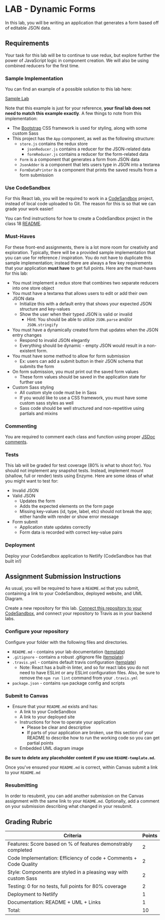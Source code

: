 # LAB - Dynamic Forms

In this lab, you will be writing an application that generates a form based off of editable JSON data.

## Requirements

Your task for this lab will be to continue to use redux, but explore further the power of JavaScript logic in component creation. We will also be using combined reducers for the first time.

### Sample Implementation

You can find an example of a possible solution to this lab here:

[Sample Lab](https://js401n14-lab27.netlify.com/)

Note that this example is just for your reference, **your final lab does not need to match this example exactly**. A few things to note from this implementation:

-   The [Bootstrap](https://getbootstrap.com/) CSS framework is used for styling, along with some custom Sass
-   This project has the `App` component, as well as the following structure:
    -   `store.js` contains the redux store
        -   `jsonReducer.js` contains a reducer for the JSON-related data
        -   `formReducer.js` contains a reducer for the form-related data
    -   `Form` is a component that generates a form from JSON data
    -   `JsonAdder` is a component that lets users type in JSON into a textarea
    -   `FormDataPrinter` is a component that prints the saved results from a form submission

### Use CodeSandbox

For this React lab, you will be required to work in a [CodeSandbox](https://codesandbox.io/) project, instead of local code uploaded to Git. The reason for this is so that we can grade your work easier!

You can find instructions for how to create a CodeSandbox project in the class 18 [README](../../class-18/README.md#CodeSandbox).

### Must-Haves

For these front-end assignments, there is a lot more room for creativity and exploration. Typically, there will be a provided sample implementation that you can use for reference / inspiration. You do not have to duplicate this sample implementation; instead there are always a few key requirements that your application **must have** to get full points. Here are the must-haves for this lab:

-   You must implement a redux store that combines two separate reducers into one store object
-   You must have a textarea that allows users to edit or add their own JSON data
    -   Initialize this with a default entry that shows your expected JSON structure and key-values
    -   Show the user when their typed JSON is valid or invalid
        -   Hint: You should be able to utilize `JSON.parse` and/or `JSON.stringify`
-   You must have a dynamically created form that updates when the JSON entry changes
    -   Respond to invalid JSON elegantly
    -   Everything should be dynamic - empty JSON would result in a non-existent form.
-   You must have some method to allow for form submission
    -   Ex: users can add a submit button in their JSON schema that submits the form
-   On form submission, you must print out the saved form values
    -   These form values should be saved in the application state for further use
-   Custom Sass styling
    -   All custom style code must be in Sass
    -   If you would like to use a CSS framework, you must have some custom sass styles as well
    -   Sass code should be well structured and non-repetitive using partials and mixins

### Commenting

You are required to comment each class and function using proper [JSDoc comments](https://devhints.io/jsdoc).

### Tests

This lab will be graded for test coverage (80% is what to shoot for). You should not implement any snapshot tests. Instead, implement mount (shallow, full or render) tests using Enzyme. Here are some ideas of what you might want to test for:

-   Invalid JSON
-   Valid JSON
    -   Updates the form
    -   Adds the expected elements on the form page
    -   Missing key-values (id, type, label, etc) should not break the app; either handle with render or show error message
-   Form submit
    -   Application state updates correctly
    -   Form data is recorded with correct key-value pairs

### Deployment

Deploy your CodeSandbox application to Netlify (CodeSandbox has that built in!)

## Assignment Submission Instructions

As usual, you will be required to have a `README.md` that you submit, containing a link to your CodeSandbox, deployed website, and UML Diagram.

Create a new repository for this lab. [Connect this repository to your CodeSandbox](https://codesandbox.io/docs/git), and connect your repository to Travis as in your backend labs.

### Configure your repository

Configure your folder with the following files and directories.

-   `README.md` - contains your lab documentation ([template](https://github.com/codefellows/seattle-javascript-401n14/blob/master/reference/submission-instructions/labs/README-template.md))
-   `.gitignore` - contains a robust .gitignore file ([template](https://github.com/codefellows/seattle-javascript-401n14/blob/master/configs/.gitignore))
-   `.travis.yml` - contains default travis configuration ([template](https://github.com/codefellows/seattle-javascript-401n14/blob/master/configs/.travis.yml))
    -   Note: React has a built-in linter, and so for react labs you do not need to have ESLint or any ESLint configuration files. Also, be sure to remove the `npm run lint` command from your `.travis.yml`
-   `package.json` - contains `npm` package config and scripts

### Submit to Canvas

-   Ensure that your `README.md` exists and has:
    -   A link to your CodeSandbox
    -   A link to your deployed site
    -   Instructions for how to operate your application
        -   Please be clear and descriptive
        -   If parts of your application are broken, use this section of your README to describe how to run the working code so you can get partial points
    -   Embedded UML diagram image

**Be sure to delete any placeholder content if you use `README-template.md`.**

Once you've ensured your `README.md` is correct, within Canvas submit a link to your `README.md`

### Resubmitting

In order to resubmit, you can add another submission on the Canvas assignment with the same link to your `README.md`. Optionally, add a comment on your submission describing what changed in your resubmit.

## Grading Rubric

| Criteria                                                          | Points |
| ----------------------------------------------------------------- | ------ |
| Features: Score based on % of features demonstrably completed     | 2      |
| Code Implementation: Efficiency of code + Comments + Code Quality | 2      |
| Style: Components are styled in a pleasing way with custom Sass   | 2      |
| Testing: 0 for no tests, full points for 80% coverage             | 2      |
| Deployment to Netlify                                             | 1      |
| Documentation: README + UML + Links                               | 1      |
| Total:                                                            | 10     |
